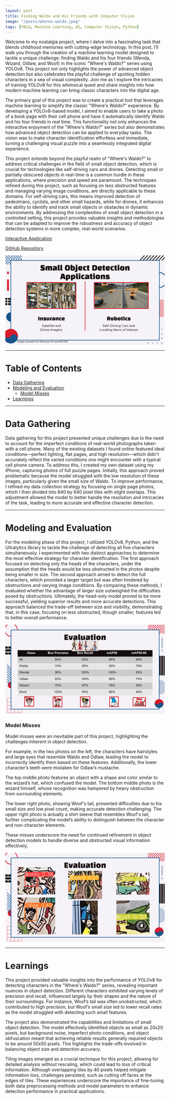 ```yaml
---
layout: post
title: Finding Waldo and His Friends with Computer Vision
image: "/posts/wheres-waldo.jpeg"
tags: [YOLO, Machine Learning, AI, Computer Vision, Python]
---
```


Welcome to my nostalgia project, where I delve into a fascinating task that blends childhood memories with cutting-edge technology. In this post, I’ll walk you through the creation of a machine learning model designed to tackle a unique challenge: finding Waldo and his four friends (Wenda, Wizard, Odlaw, and Woof) in the iconic "Where's Waldo?" series using YOLOv8. This project not only highlights the power of advanced object detection but also celebrates the playful challenge of spotting hidden characters in a sea of visual complexity. Join me as I explore the intricacies of training YOLOv8 for this whimsical quest and share insights into how modern machine learning can bring classic characters into the digital age.

The primary goal of this project was to create a practical tool that leverages machine learning to simplify the classic "Where's Waldo?" experience. By developing a YOLOv8-based model, I aimed to enable users to take a photo of a book page with their cell phone and have it automatically identify Waldo and his four friends in real time. This functionality not only enhances the interactive enjoyment of the "Where's Waldo?" series but also demonstrates how advanced object detection can be applied to everyday tasks. The vision was to make character identification effortless and immediate, turning a challenging visual puzzle into a seamlessly integrated digital experience.

This project extends beyond the playful realm of "Where's Waldo?" to address critical challenges in the field of small object detection, which is crucial for technologies like self-driving cars and drones. Detecting small or partially obscured objects in real-time is a common hurdle in these applications, where precision and speed are paramount. The techniques refined during this project, such as focusing on less obstructed features and managing varying image conditions, are directly applicable to these domains. For self-driving cars, this means improved detection of pedestrians, cyclists, and other small hazards, while for drones, it enhances the ability to identify and track small objects or obstacles in dynamic environments. By addressing the complexities of small object detection in a controlled setting, this project provides valuable insights and methodologies that can be adapted to improve the robustness and accuracy of object detection systems in more complex, real-world scenarios.

<a href="https://huggingface.co/spaces/JaredBailey/WheresWaldo" target="_blank">Interactive Application</a>

<a href="https://github.com/JaredLBailey/wheres-waldo" target="_blank">GitHub Repository</a>

![alt text](/img/posts/small-object-detection-applications.png "Small Object Detection Applications")

___

# Table of Contents

- [Data Gathering](#data-gathering)
- [Modeling and Evaluation](#modeling-evaluation)
  - [Model Misses](#model-misses)
- [Learnings](#learnings)

___

# Data Gathering <a name="data-gathering"></a>


Data gathering for this project presented unique challenges due to the need to account for the imperfect conditions of real-world photographs taken with a cell phone. Many of the existing datasets I found online featured ideal conditions—perfect lighting, flat pages, and high resolution—which didn't accurately reflect the varied conditions one might encounter with a typical cell phone camera. To address this, I created my own dataset using my iPhone, capturing photos of full puzzle pages. Initially, this approach proved problematic because the model struggled with the low resolution of these images, particularly given the small size of Waldo. To improve performance, I refined my data collection strategy by focusing on single page photos, which I then divided into 640 by 640 pixel tiles with slight overlaps. This adjustment allowed the model to better handle the resolution and intricacies of the task, leading to more accurate and effective character detection.

___

# Modeling and Evaluation <a name="modeling-evaluation"></a>

For the modeling phase of this project, I utilized YOLOv8, Python, and the Ultralytics library to tackle the challenge of detecting all five characters simultaneously. I experimented with two distinct approaches to determine the most effective strategy for character identification. The first approach focused on detecting only the heads of the characters, under the assumption that the heads would be less obstructed in the photos despite being smaller in size. The second approach aimed to detect the full characters, which provided a larger target but was often hindered by obstructions and varying image conditions. By comparing these methods, I evaluated whether the advantage of larger size outweighed the difficulties posed by obstructions. Ultimately, the head-only model proved to be more successful, yielding superior results and more accurate detections. This approach balanced the trade-off between size and visibility, demonstrating that, in this case, focusing on less obstructed, though smaller, features led to better overall performance.

![alt text](/img/posts/waldo-evaluation.png "Model Evaluation")

### Model Misses <a name="model-misses"></a>

Model misses were an inevitable part of this project, highlighting the challenges inherent in object detection. 

For example, in the two photos on the left, the characters have hairstyles and large eyes that resemble Waldo and Odlaw, leading the model to incorrectly identify them based on these features. Additionally, the lower character’s teeth were mistaken for Odlaw’s mustache. 

The top middle photo features an object with a shape and color similar to the wizard’s hat, which confused the model. The bottom middle photo is the wizard himself, whose recognition was hampered by heavy obstruction from surrounding elements. 

The lower right photo, showing Woof's tail, presented difficulties due to his small size and low pixel count, making accurate detection challenging. The upper right photo is actually a shirt sleeve that resembles Woof's tail, further complicating the model’s ability to distinguish between the character and non-character elements. 

These misses underscore the need for continued refinement in object detection models to handle diverse and obstructed visual information effectively.

![alt text](/img/posts/waldo-model-miss.png "Model Miss")

___

# Learnings <a name="learnings"></a>

This project provided valuable insights into the performance of YOLOv8 for detecting characters in the "Where's Waldo?" series, revealing important nuances in object detection. Different characters exhibited varying levels of precision and recall, influenced largely by their shapes and the nature of their surroundings. For instance, Woof’s tail was often unobstructed, which contributed to high precision, but Woof’s small size led to lower recall rates as the model struggled with detecting such small features.

The project also demonstrated the capabilities and limitations of small object detection. The model effectively identified objects as small as 20x20 pixels, but background noise, imperfect photo conditions, and object obfuscation meant that achieving reliable results generally required objects to be around 50x50 pixels. This highlights the trade-offs involved in balancing object size and detection accuracy.

Tiling images emerged as a crucial technique for this project, allowing for detailed analysis without rescaling, which could lead to loss of critical information. Although overlapping tiles by 40 pixels helped mitigate information loss, challenges persisted, such as cutting off faces at the edges of tiles. These experiences underscore the importance of fine-tuning both data preprocessing methods and model parameters to enhance detection performance in practical applications.
